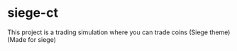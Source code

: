 # siege-ct
This project is a trading simulation where you can trade coins (Siege theme) (Made for siege)
